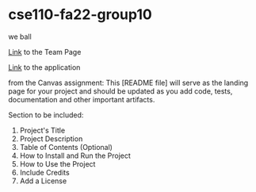 # cse110-fa22-group10
we ball

[Link](https://cse110-fa22-group10.github.io/cse110-fa22-group10/admin) to the Team Page

[Link](https://cse110-fa22-group10.github.io/cse110-fa22-group10/scheduler/index.html) to the application

from the Canvas assignment:
This [README file] will serve as the landing page for your project and should be updated as you add code, tests, documentation and other important artifacts.

Section to be included:
1. Project's Title
2. Project Description
3. Table of Contents (Optional)
4. How to Install and Run the Project
5. How to Use the Project
6. Include Credits
7. Add a License
